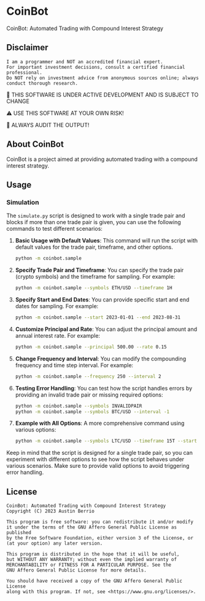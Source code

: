 # CoinBot

CoinBot: Automated Trading with Compound Interest Strategy

## Disclaimer

    I am a programmer and NOT an accredited financial expert.
    For important investment decisions, consult a certified financial professional.
    Do NOT rely on investment advice from anonymous sources online; always conduct thorough research.

📝 THIS SOFTWARE IS UNDER ACTIVE DEVELOPMENT AND IS SUBJECT TO CHANGE

⚠️ USE THIS SOFTWARE AT YOUR OWN RISK!

🚨 ALWAYS AUDIT THE OUTPUT!

## About CoinBot

CoinBot is a project aimed at providing automated trading with a compound
interest strategy.

## Usage

### Simulation

The `simulate.py` script is designed to work with a single trade pair and blocks
if more than one trade pair is given, you can use the following commands to test
different scenarios:

1. **Basic Usage with Default Values**: This command will run the script with
   default values for the trade pair, timeframe, and other options.

   ```sh
   python -m coinbot.sample
   ```

2. **Specify Trade Pair and Timeframe**: You can specify the trade pair (crypto
   symbols) and the timeframe for sampling. For example:

   ```sh
   python -m coinbot.sample --symbols ETH/USD --timeframe 1H
   ```

3. **Specify Start and End Dates**: You can provide specific start and end dates
   for sampling. For example:

   ```sh
   python -m coinbot.sample --start 2023-01-01 --end 2023-08-31
   ```

4. **Customize Principal and Rate**: You can adjust the principal amount and
   annual interest rate. For example:

   ```sh
   python -m coinbot.sample --principal 500.00 --rate 0.15
   ```

5. **Change Frequency and Interval**: You can modify the compounding frequency
   and time step interval. For example:

   ```sh
   python -m coinbot.sample --frequency 250 --interval 2
   ```

6. **Testing Error Handling**: You can test how the script handles errors by
   providing an invalid trade pair or missing required options:

   ```sh
   python -m coinbot.sample --symbols INVALIDPAIR
   python -m coinbot.sample --symbols BTC/USD --interval -1
   ```

7. **Example with All Options**: A more comprehensive command using various
   options:

   ```sh
   python -m coinbot.sample --symbols LTC/USD --timeframe 15T --start 2023-07-01 --end 2023-07-15 --principal 1000.00 --rate 0.08 --frequency 180 --interval 3
   ```

Keep in mind that the script is designed for a single trade pair, so you can
experiment with different options to see how the script behaves under various
scenarios. Make sure to provide valid options to avoid triggering error
handling.

## License

    CoinBot: Automated Trading with Compound Interest Strategy
    Copyright (C) 2023 Austin Berrio

    This program is free software: you can redistribute it and/or modify
    it under the terms of the GNU Affero General Public License as published
    by the Free Software Foundation, either version 3 of the License, or
    (at your option) any later version.

    This program is distributed in the hope that it will be useful,
    but WITHOUT ANY WARRANTY; without even the implied warranty of
    MERCHANTABILITY or FITNESS FOR A PARTICULAR PURPOSE. See the
    GNU Affero General Public License for more details.

    You should have received a copy of the GNU Affero General Public License
    along with this program. If not, see <https://www.gnu.org/licenses/>.
